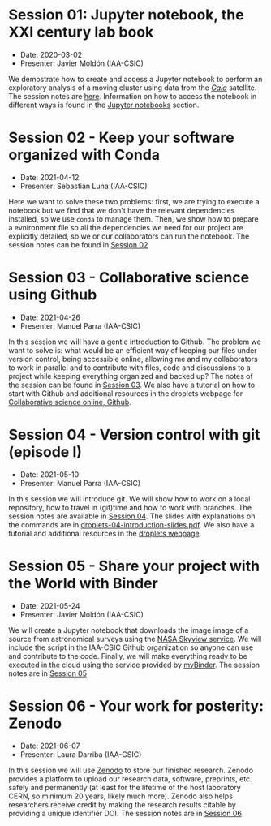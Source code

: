 # Session 01: Jupyter notebook, the XXI century lab book
- Date:  2020-03-02
- Presenter: Javier Moldón (IAA-CSIC)

We demostrate how to create and access a Jupyter notebook to perform an exploratory analysis of a moving cluster using data from the *[Gaia](https://sci.esa.int/web/gaia)* satellite. The session notes are [here](https://github.com/spsrc/droplets/blob/master/sessions/droplets-01-jupyter-notebooks/droplets-01-jupyter-notebooks.md). Information on how to access the notebook in different ways is found in the [Jupyter notebooks](./jupyter.md) section.


# Session 02 - Keep your software organized with Conda

- Date:  2021-04-12
- Presenter: Sebastián Luna (IAA-CSIC)

Here we want to solve these two problems: first, we are trying to execute a notebook but we find that we don't have the relevant dependencies installed, so we use `conda` to manage them. Then, we show how to prepare a evnironment file so all the dependencies we need for our project are explicitly detailed, so we or our collaborators can run the notebook. The session notes can be found in [Session 02](https://github.com/spsrc/droplets/blob/master/sessions/droplets-02-conda/droplets-02-conda.md)

# Session 03 - Collaborative science using Github

- Date: 2021-04-26
- Presenter: Manuel Parra (IAA-CSIC)

In this session we will have a gentle introduction to Github. The problem we want to solve is: what would be an efficient way of keeping our files under version control, being accessible online, allowing me and my collaborators to work in parallel and to contribute with files, code and discussions to a project while keeping everything organized and backed up? The notes of the session can be found in [Session 03](https://github.com/spsrc/droplets/blob/master/sessions/droplets-03-github/droplets-03-github.md). We also have a tutorial on how to start with Github and additional resources in the droplets webpage for [Collaborative science online, Github](https://droplets-spsrc.readthedocs.io/github/).

# Session 04 - Version control with git (episode I)

- Date: 2021-05-10
- Presenter: Manuel Parra (IAA-CSIC)

In this session we will introduce git. We will show how to work on a local repository, how to travel in (git)time and how to work with branches. The session notes are available in [Session 04](https://github.com/spsrc/droplets/blob/master/sessions/droplets-04-git/droplets-04-git.md). The slides with explanations on the commands are in [droplets-04-introduction-slides.pdf](https://github.com/spsrc/droplets/blob/master/sessions/droplets-04-git/droplets-04-introduction-slides.pdf). We also have a tutorial and additional resources in the [droplets webpage](https://droplets-spsrc.readthedocs.io/git/).

# Session 05 - Share your project with the World with Binder

- Date: 2021-05-24
- Presenter: Javier Moldón (IAA-CSIC)

We will create a Jupyter notebook that downloads the image image of a source from astronomical surveys using the [NASA Skyview service](https://skyview.gsfc.nasa.gov/current/cgi/titlepage.pl). We will include the script in the IAA-CSIC Github organization so anyone can use and contribute to the code. Finally, we will make everything ready to be executed in the cloud using the service provided by [myBinder](https://mybinder.org/). The session notes are in [Session 05](https://github.com/spsrc/droplets/blob/master/sessions/droplets-05-binder/droplets-05-binder.md)

# Session 06 - Your work for posterity: Zenodo

- Date: 2021-06-07
- Presenter: Laura Darriba (IAA-CSIC)

In this session we will use [Zenodo](https://zenodo.org/) to store our finished research. Zenodo provides a platform to upload our research data, software, preprints, etc. safely and permanently (at least for the lifetime of the host laboratory CERN, so minimum 20 years, likely much more). Zenodo also helps researchers receive credit by making the research results citable by providing a unique identifier DOI. The session notes are in [Session 06](https://github.com/spsrc/droplets/blob/master/sessions/droplets-06-zenodo/droplets-06-zenodo.md)
